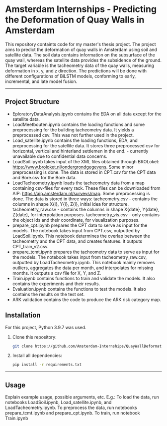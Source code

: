# Amsterdam Internships - Predicting the Deformation of Quay Walls in Amsterdam

This repository containts code for my master's thesis project. The project aims to predict the deformation of quay walls in Amsterdam using soil and satellite data. The soil data contains information on the subsurface of the quay wall, whereas the satellite data provides the subsidence of the ground. The target variable is the tacheometry data of the quay walls, measuring deformation in x, y, and z direction. The predictions will be done with different configurations of BiLSTM models, conforming to early, incremental, and late model fusion.

---

## Project Structure

- EploratoryDataAnalysis.ipynb contains the EDA on all data except for the satellite data.
- LoadMeetbouten.ipynb contains the loading functions and some preprocessing for the building tacheometry data. It yields a preprocessed csv. This was not further used in the project.
- Load_satellite.ipynb contains the loading functions, EDA, and preprocessing for the satellite data. It stores three preprocessed csv for horizontal, vertical and hinterland settlemen in the end. - currently unavailable due to confidential data concerns.
- LoadSoil.ipynb takes input of the XML files obtained through BROLoket: https://www.broloket.nl/ondergrondgegevens. Some minor preprocessing is done. The data is stored in CPT.csv for the CPT data and Bore.csv for the Bore data.
- LoadTacheometry.ipynb loads the tacheometry data from a map containing csv-files for every rack. These files can be downloaded from AIP: https://aip.amsterdam.nl/surveys/map. Some preprocessing is done. The data is stored in three ways:
    tacheometry.csv - contains the columns in shape X{i}, Y{i}, Z{i}, initial idea for structure.
    tacheometry_raw.csv - contains the columns in shape X{date}, Y{date}, Z{date}, for interpolation purposes.
    tacheometry_vis.csv - only contains the object ids and their coordinate, for visualization purposes.
- prepare_cpt.ipynb prepares the CPT data to serve as input for the models. The notebook takes input from CPT.csv, outputted by LoadSoil.ipynb. This notebook determines the overlap between the tacheometry and the CPT data, and creates features. It outputs CPT_train_v2.csv.
- prepare_tcmt.ipynb prepares the tacheometry data to serve as input for the models. The notebook takes input from tacheometry_raw.csv, outputted by LoadTacheometry.ipynb. This notebook mainly removes outliers, aggregates the data per month, and interpolates for missing months. It outputs a csv file for X, Y, and Z.
- Train.ipynb contains functions to train and validate the models. It also contains the experiments and their results.
- Evaluation.ipynb contains the functions to test the models. It also contains the results on the test set.
- ARK validation contains the code to produce the ARK risk category map.

## Installation

For this project, Python 3.9.7 was used.

1) Clone this repository:
    ```bash
    git clone https://github.com/Amsterdam-Internships/QuayWallDeformation/
    ```

2) Install all dependencies:
    ```bash
    pip install -r requirements.txt
    ```
---

## Usage

Explain example usage, possible arguments, etc. E.g.:
To load the data, run notebooks LoadSoil.ipynb, Load_satellite.ipynb, and LoadTacheometry.ipynb.
To preprocess the data, run notebooks prepare_tcmt.ipynb and prepare_cpt.ipynb.
To train, run notebook Train.ipynb
